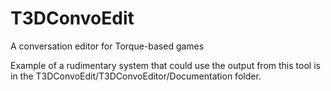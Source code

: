 # T3DConvoEdit
A conversation editor for Torque-based games

Example of a rudimentary system that could use the output from this tool is in the T3DConvoEdit/T3DConvoEditor/Documentation folder.
